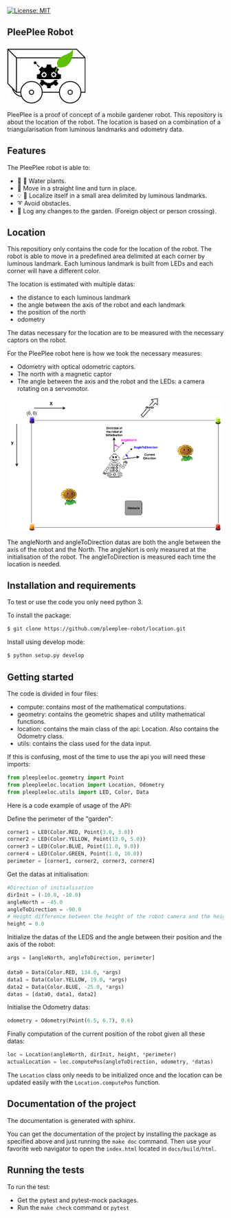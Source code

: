 
[![License: MIT](https://img.shields.io/badge/License-MIT-yellow.svg)](https://opensource.org/licenses/MIT)

## PleePlee Robot

![logo](ressources/logo-pleeplee.png)

PleePlee is a proof of concept of a mobile gardener robot.
This repository is about the location of the robot.
The location is based on a combination of a triangularisation from luminous
landmarks and odometry data.

## Features

The PleePlee robot is able to:
- :seedling: :shower: Water plants.
- :car: Move in a straight line and turn in place.
- :bulb: :satellite: Localize itself in a small area delimited by luminous landmarks.
- :curly_loop: Avoid obstacles.
- :eyes: Log any changes to the garden. (Foreign object or person crossing).

## Location

This repositiory only contains the code for the location of the robot.
The robot is able to move in a predefined area delimited at each corner
by luminous landmark.
Each luminous landmark is built from LEDs and each corner will have a different
color.

The location is estimated with multiple datas:
  - the distance to each luminous landmark
  - the angle between the axis of the robot and each landmark
  - the position of the north
  - odometry

The datas necessary for the location are to be measured with the necessary captors on the robot.

For the PleePlee robot here is how we took the necessary measures:
- Odometry with optical odometric captors.
- The north with a magnetic captor
- The angle between the axis and the robot and the LEDs: a camera rotating on a servomotor.

![location](ressources/location.png)

The angleNorth and angleToDirection datas are both the angle between the axis of the robot and the North.
The angleNort is only measured at the initialisation of the robot.
The angleToDirection is measured each time the location is needed.

## Installation and requirements

To test or use the code you only need python 3.

To install the package:

```bash
$ git clone https://github.com/pleeplee-robot/location.git
```

Install using develop mode:

```bash
$ python setup.py develop
```

## Getting started

The code is divided in four files:
- compute: contains most of the mathematical computations.
- geometry: contains the geometric shapes and utility mathematical functions.
- location: contains the main class of the api: Location. Also contains the Odometry class.
- utils: contains the class used for the data input.

If this is confusing, most of the time to use the api you will need these imports:

```python
from pleepleeloc.geometry import Point
from pleepleeloc.location import Location, Odometry
from pleepleeloc.utils import LED, Color, Data
```

Here is a code example of usage of the API:

Define the perimeter of the "garden":
```python
corner1 = LED(Color.RED, Point(3.0, 3.0))
corner2 = LED(Color.YELLOW, Point(13.0, 5.0))
corner3 = LED(Color.BLUE, Point(11.0, 9.0))
corner4 = LED(Color.GREEN, Point(1.0, 10.0))
perimeter = [corner1, corner2, corner3, corner4]
```

Get the datas at initialisation:
```python
#Direction of initialisation
dirInit = (-10.0, -10.0)
angleNorth = -45.0
angleToDirection = -90.0
# Height difference between the height of the robot camera and the height of the LEDS
height = 0.0
```

Initialize the datas of the LEDS and the angle between their position and the axis of the robot:
```python
args = [angleNorth, angleToDirection, perimeter]

data0 = Data(Color.RED, 134.0, *args)
data1 = Data(Color.YELLOW, 19.0, *args)
data2 = Data(Color.BLUE, -25.0, *args)
datas = [data0, data1, data2]
```
Initialise the Odometry datas:
```python
odometry = Odometry(Point(6.5, 6.7), 0.6)
```
Finally computation of the current position of the robot given all these datas:
```python
loc = Location(angleNorth, dirInit, height, *perimeter)
actualLocation = loc.computePos(angleToDirection, odometry, *datas)
```

The `Location` class only needs to be initialized once and the location can
be updated easily with the `Location.computePos` function.

## Documentation of the project

The documentation is generated with sphinx.

You can get the documentation of the project by installing the package as specified above and just running the `make doc` command.
Then use your favorite web navigator to open the `index.html` located in `docs/build/html`.

## Running the tests

To run the test:
- Get the pytest and pytest-mock packages.
- Run the ``make check`` command or ``pytest``
